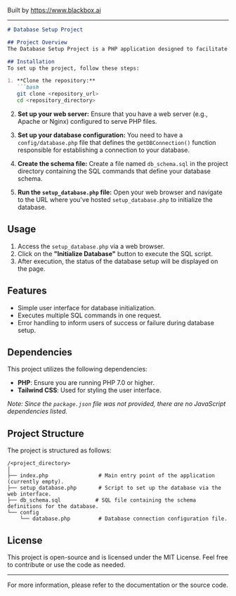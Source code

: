 
Built by https://www.blackbox.ai

---

```markdown
# Database Setup Project

## Project Overview
The Database Setup Project is a PHP application designed to facilitate the initialization of a database schema. It provides an easy-to-use web interface that allows users to execute SQL scripts that define the structure of a database. This is particularly useful for developers who need to quickly set up their environment for development or testing.

## Installation
To set up the project, follow these steps:

1. **Clone the repository:**
   ```bash
   git clone <repository_url>
   cd <repository_directory>
   ```

2. **Set up your web server:**
   Ensure that you have a web server (e.g., Apache or Nginx) configured to serve PHP files.

3. **Set up your database configuration:**
   You need to have a `config/database.php` file that defines the `getDBConnection()` function responsible for establishing a connection to your database.

4. **Create the schema file:**
   Create a file named `db_schema.sql` in the project directory containing the SQL commands that define your database schema.

5. **Run the `setup_database.php` file:**
   Open your web browser and navigate to the URL where you've hosted `setup_database.php` to initialize the database.

## Usage
1. Access the `setup_database.php` via a web browser.
2. Click on the **"Initialize Database"** button to execute the SQL script.
3. After execution, the status of the database setup will be displayed on the page.

## Features
- Simple user interface for database initialization.
- Executes multiple SQL commands in one request.
- Error handling to inform users of success or failure during database setup.

## Dependencies
This project utilizes the following dependencies:
- **PHP**: Ensure you are running PHP 7.0 or higher.
- **Tailwind CSS**: Used for styling the user interface.

*Note: Since the `package.json` file was not provided, there are no JavaScript dependencies listed.*

## Project Structure
The project is structured as follows:

```
/<project_directory>
│
├── index.php                # Main entry point of the application (currently empty).
├── setup_database.php       # Script to set up the database via the web interface.
├── db_schema.sql           # SQL file containing the schema definitions for the database.
└── config
    └── database.php         # Database connection configuration file.
```

## License
This project is open-source and is licensed under the MIT License. Feel free to contribute or use the code as needed.

--- 

For more information, please refer to the documentation or the source code.
```